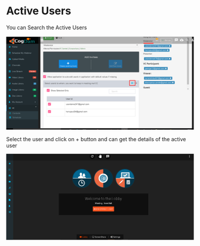 # Active Users

You can Search the Active Users 

![](../.gitbook/assets/image%20%28170%29.png)

Select the user and click on + button and can get the details of the active user

![](../.gitbook/assets/image%20%28158%29.png)

